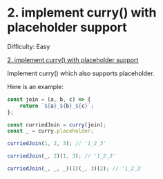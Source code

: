 # 2. implement curry() with placeholder support

Difficulty: Easy

[2. implement curry() with placeholder support](https://bigfrontend.dev/problem/implement-curry-with-placeholder)

Implement curry() which also supports placeholder.

Here is an example:

```js
const join = (a, b, c) => {
    return `${a}_${b}_${c}`;
};

const curriedJoin = curry(join);
const _ = curry.placeholder;

curriedJoin(1, 2, 3); // '1_2_3'

curriedJoin(_, 2)(1, 3); // '1_2_3'

curriedJoin(_, _, _)(1)(_, 3)(2); // '1_2_3'
```
